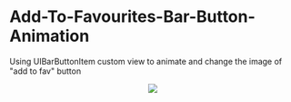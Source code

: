 # Add-To-Favourites-Bar-Button-Animation
Using UIBarButtonItem custom view to animate and change the image of "add to fav" button

<p align="center">
<img src="https://media.giphy.com/media/3ohjV2JNaBnkggu9q0/giphy.gif" />
</p>